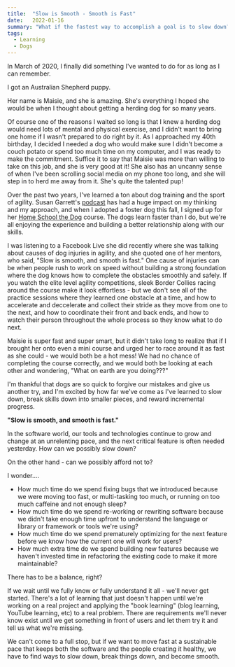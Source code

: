 ```yaml
---
title:  "Slow is Smooth - Smooth is Fast"
date:   2022-01-16
summary: "What if the fastest way to accomplish a goal is to slow down?"
tags: 
  - Learning
  - Dogs
---
```


In March of 2020, I finally did something I've wanted to do for as long as I can remember.

I got an Australian Shepherd puppy.  

Her name is Maisie, and she is amazing.  She's everything I hoped she would be when I thought about getting a herding dog for so many years.  

Of course one of the reasons I waited so long is that I knew a herding dog would need lots of mental and physical exercise, and I didn't want to bring one home if I wasn't prepared to do right by it.  As I approached my 40th birthday, I decided I needed a dog who would make sure I didn't become a couch potato or spend too much time on my computer, and I was ready to make the commitment.  Suffice it to say that Maisie was more than willing to take on this job, and she is very good at it!  She also has an uncanny sense of when I've been scrolling social media on my phone too long, and she will step in to herd me away from it. She's quite the talented pup!

Over the past two years, I've learned a ton about dog training and the sport of agility.  Susan Garrett's [podcast](https://dogsthat.com/podcasts/) has had a huge impact on my thinking and my approach, and when I adopted a foster dog this fall, I signed up for her [Home School the Dog](https://dogsthat.com/home-school/) course.  The dogs learn faster than I do, but we're all enjoying the experience and building a better relationship along with our skills.

I was listening to a Facebook Live she did recently where she was talking about causes of dog injuries in agility, and she quoted one of her mentors, who said, "Slow is smooth, and smooth is fast."  One cause of injuries can be when people rush to work on speed without building a strong foundation where the dog knows how to complete the obstacles smoothly and safely.  If you watch the elite level agility competitions, sleek Border Collies racing around the course make it look effortless - but we don't see all of the practice sessions where they learned one obstacle at a time, and how to accelerate and deccelerate and collect their stride as they move from one to the next, and how to coordinate their front and back ends, and how to watch their person throughout the whole process so they know what to do next.

Maisie is super fast and super smart, but it didn't take long to realize that if I brought her onto even a mini course and urged her to race around it as fast as she could - we would both be a hot mess! We had no chance of completing the course correctly, and we would both be looking at each other and wondering, "What on earth are you doing???"

I'm thankful that dogs are so quick to forgive our mistakes and give us another try, and I'm excited by how far we've come as I've learned to slow down, break skills down into smaller pieces, and reward incremental progress.

**"Slow is smooth, and smooth is fast."**

In the software world, our tools and technologies continue to grow and change at an unrelenting pace, and the next critical feature is often needed yesterday.  How can we possibly slow down?

On the other hand - can we possibly afford not to?

I wonder....

* How much time do we spend fixing bugs that we introduced because we were moving too fast, or multi-tasking too much, or running on too much caffeine and not enough sleep?
* How much time do we spend re-working or rewriting software because we didn't take enough time upfront to understand the language or library or framework or tools we're using?
* How much time do we spend prematurely optimizing for the next feature before we know how the current one will work for users?
* How much extra time do we spend building new features because we haven't invested time in refactoring the existing code to make it more maintainable?

There has to be a balance, right?

If we wait until we fully know or fully understand it all - we'll never get started. There's a lot of learning that just doesn't happen until we're working on a real project and applying the "book learning" (blog learning, YouTube learning, etc) to a real problem.  There are requirements we'll never know exist until we get something in front of users and let them try it and tell us what we're missing. 

We can't come to a full stop, but if we want to move fast at a sustainable pace that keeps both the software and the people creating it healthy, we have to find ways to slow down, break things down, and become smooth.